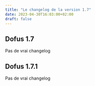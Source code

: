 ```yaml
---
title: "Le changelog de la version 1.7"
date: 2023-04-30T16:03:00+02:00
draft: false
---
```


## Dofus 1.7

Pas de vrai changelog

## Dofus 1.7.1

Pas de vrai changelog